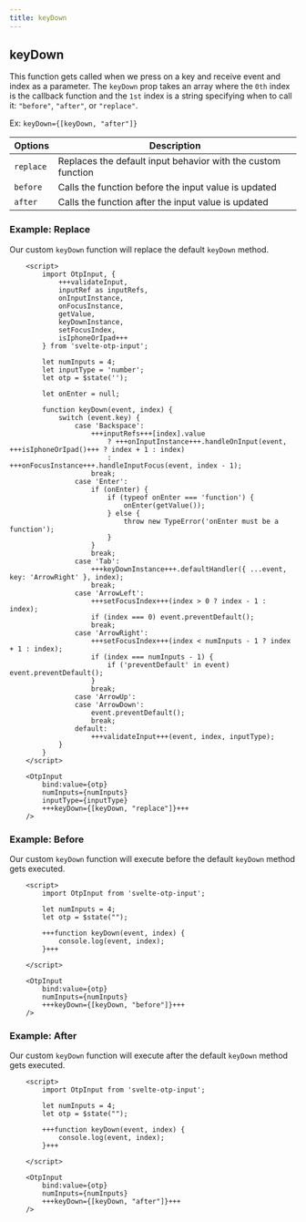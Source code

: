 ```yaml
---
title: keyDown
---
```


## keyDown
This function gets called when we press on a key and receive event and index as a parameter. The `keyDown` prop takes an array where the `0th` index is the callback function and the `1st` index is a string specifying when to call it: `"before"`, `"after"`, or `"replace"`.

Ex: `keyDown={[keyDown, "after"]}`

| Options       | Description | 
|---------------|-------------|
| `replace`     | Replaces the default input behavior with the custom function |
| `before`      | Calls the function before the input value is updated |
| `after`       | Calls the function after the input value is updated |

### Example: Replace
Our custom `keyDown` function will replace the default `keyDown` method.

```svelte
    <script>
        import OtpInput, {
            +++validateInput,
            inputRef as inputRefs,
            onInputInstance,
            onFocusInstance,
            getValue,
            keyDownInstance,
            setFocusIndex,
            isIphoneOrIpad+++
        } from 'svelte-otp-input';
    
        let numInputs = 4;
        let inputType = 'number';
        let otp = $state('');
    
        let onEnter = null;
    
        function keyDown(event, index) {
            switch (event.key) {
                case 'Backspace':
                    +++inputRefs+++[index].value
                        ? +++onInputInstance+++.handleOnInput(event, +++isIphoneOrIpad()+++ ? index + 1 : index)
                        : +++onFocusInstance+++.handleInputFocus(event, index - 1);
                    break;
                case 'Enter':
                    if (onEnter) {
                        if (typeof onEnter === 'function') {
                            onEnter(getValue());
                        } else {
                            throw new TypeError('onEnter must be a function');
                        }
                    }
                    break;
                case 'Tab':
                    +++keyDownInstance+++.defaultHandler({ ...event, key: 'ArrowRight' }, index);
                    break;
                case 'ArrowLeft':
                    +++setFocusIndex+++(index > 0 ? index - 1 : index);
                    if (index === 0) event.preventDefault();
                    break;
                case 'ArrowRight':
                    +++setFocusIndex+++(index < numInputs - 1 ? index + 1 : index);
                    if (index === numInputs - 1) {
                        if ('preventDefault' in event) event.preventDefault();
                    }
                    break;
                case 'ArrowUp':
                case 'ArrowDown':
                    event.preventDefault();
                    break;
                default:
                    +++validateInput+++(event, index, inputType);
            }
        }
    </script>
    
    <OtpInput
        bind:value={otp}
        numInputs={numInputs}
        inputType={inputType}
        +++keyDown={[keyDown, "replace"]}+++
    />
```

### Example: Before
Our custom `keyDown` function will execute before the default `keyDown` method gets executed.

```svelte
    <script>
        import OtpInput from 'svelte-otp-input';
    
        let numInputs = 4;
        let otp = $state("");
    
        +++function keyDown(event, index) {
            console.log(event, index);
        }+++
    
    </script>
    
    <OtpInput
        bind:value={otp}
        numInputs={numInputs}
        +++keyDown={[keyDown, "before"]}+++
    />
```

### Example: After
Our custom `keyDown` function will execute after the default `keyDown` method gets executed.

```svelte
    <script>
        import OtpInput from 'svelte-otp-input';
    
        let numInputs = 4;
        let otp = $state("");
    
        +++function keyDown(event, index) {
            console.log(event, index);
        }+++
    
    </script>
    
    <OtpInput
        bind:value={otp}
        numInputs={numInputs}
        +++keyDown={[keyDown, "after"]}+++
    />
```